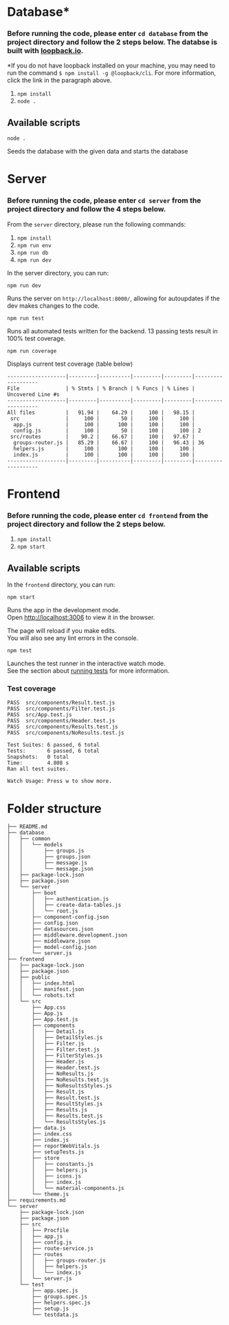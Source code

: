 # Database*

### Before running the code, please enter `cd database` from the project directory and follow the 2 steps below. The databse is built with [loopback.io](https://loopback.io/getting-started.html). 

*If you do not have loopback installed on your machine, you may need to run the command `$ npm install -g @loopback/cli`. For more information, click the link in the paragraph above.


1. `npm install`
2. `node .`

## Available scripts

`node .`

Seeds the database with the given data and starts the database

# Server

### Before running the code, please enter `cd server` from the project directory and follow the 4 steps below.

From the `server` directory, please run the following commands:

1. `npm install`
2. `npm run env`
3. `npm run db`
4. `npm run dev`

In the server directory, you can run:

`npm run dev`

Runs the server on `http://localhost:8000/`, allowing for autoupdates if the dev makes changes to the code.

`npm run test`

Runs all automated tests written for the backend. 13 passing tests result in 100% test coverage.

`npm run coverage`

Displays current test coverage (table below)

```
-------------------|---------|----------|---------|---------|-------------------
File               | % Stmts | % Branch | % Funcs | % Lines | Uncovered Line #s
-------------------|---------|----------|---------|---------|-------------------
All files          |   91.94 |    64.29 |     100 |   98.15 |
 src               |     100 |       50 |     100 |     100 |
  app.js           |     100 |      100 |     100 |     100 |
  config.js        |     100 |       50 |     100 |     100 | 2
 src/routes        |    90.2 |    66.67 |     100 |   97.67 |
  groups-router.js |   85.29 |    66.67 |     100 |   96.43 | 36
  helpers.js       |     100 |      100 |     100 |     100 |
  index.js         |     100 |      100 |     100 |     100 |
-------------------|---------|----------|---------|---------|-------------------
```

# Frontend

### Before running the code, please enter `cd frontend` from the project directory and follow the 2 steps below.

1. `npm install`
2. `npm start`

## Available scripts

In the `frontend` directory, you can run:

`npm start`

Runs the app in the development mode.\
Open [http://localhost:3006](http://localhost:3006) to view it in the browser.

The page will reload if you make edits.\
You will also see any lint errors in the console.

`npm test`

Launches the test runner in the interactive watch mode.\
See the section about [running tests](https://facebook.github.io/create-react-app/docs/running-tests) for more information.

### Test coverage

```
PASS  src/components/Result.test.js
PASS  src/components/Filter.test.js
PASS  src/App.test.js
PASS  src/components/Header.test.js
PASS  src/components/Results.test.js
PASS  src/components/NoResults.test.js

Test Suites: 6 passed, 6 total
Tests:       6 passed, 6 total
Snapshots:   0 total
Time:        4.808 s
Ran all test suites.

Watch Usage: Press w to show more.
```

# Folder structure
```
├── README.md
├── database
│   ├── common
│   │   └── models
│   │       ├── groups.js
│   │       ├── groups.json
│   │       ├── message.js
│   │       └── message.json
│   ├── package-lock.json
│   ├── package.json
│   └── server
│       ├── boot
│       │   ├── authentication.js
│       │   ├── create-data-tables.js
│       │   └── root.js
│       ├── component-config.json
│       ├── config.json
│       ├── datasources.json
│       ├── middleware.development.json
│       ├── middleware.json
│       ├── model-config.json
│       └── server.js
├── frontend
│   ├── package-lock.json
│   ├── package.json
│   ├── public
│   │   ├── index.html
│   │   ├── manifest.json
│   │   └── robots.txt
│   └── src
│       ├── App.css
│       ├── App.js
│       ├── App.test.js
│       ├── components
│       │   ├── Detail.js
│       │   ├── DetailStyles.js
│       │   ├── Filter.js
│       │   ├── Filter.test.js
│       │   ├── FilterStyles.js
│       │   ├── Header.js
│       │   ├── Header.test.js
│       │   ├── NoResults.js
│       │   ├── NoResults.test.js
│       │   ├── NoResultsStyles.js
│       │   ├── Result.js
│       │   ├── Result.test.js
│       │   ├── ResultStyles.js
│       │   ├── Results.js
│       │   ├── Results.test.js
│       │   └── ResultsStyles.js
│       ├── data.js
│       ├── index.css
│       ├── index.js
│       ├── reportWebVitals.js
│       ├── setupTests.js
│       ├── store
│       │   ├── constants.js
│       │   ├── helpers.js
│       │   ├── icons.js
│       │   ├── index.js
│       │   └── material-components.js
│       └── theme.js
├── requirements.md
└── server
    ├── package-lock.json
    ├── package.json
    ├── src
    │   ├── Procfile
    │   ├── app.js
    │   ├── config.js
    │   ├── route-service.js
    │   ├── routes
    │   │   ├── groups-router.js
    │   │   ├── helpers.js
    │   │   └── index.js
    │   └── server.js
    └── test
        ├── app.spec.js
        ├── groups.spec.js
        ├── helpers.spec.js
        ├── setup.js
        └── testdata.js
```
